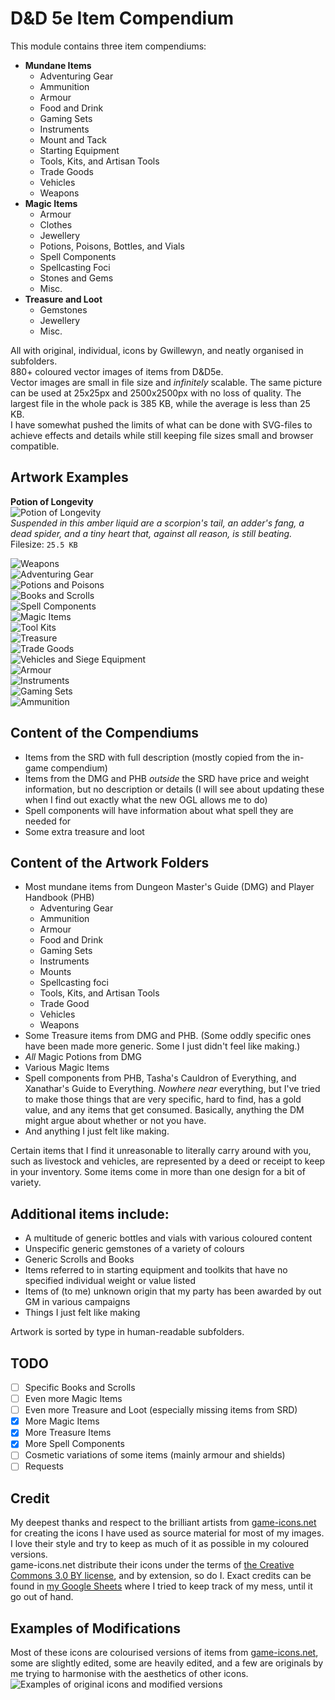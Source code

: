 # D&D 5e Item Compendium

This module contains three item compendiums:  
- **Mundane Items**
    - Adventuring Gear
    - Ammunition
    - Armour
    - Food and Drink
    - Gaming Sets
    - Instruments
    - Mount and Tack
    - Starting Equipment
    - Tools, Kits, and Artisan Tools
    - Trade Goods
    - Vehicles
    - Weapons
- **Magic Items**
    - Armour
    - Clothes
    - Jewellery
    - Potions, Poisons, Bottles, and Vials
    - Spell Components
    - Spellcasting Foci
    - Stones and Gems
    - Misc.
- **Treasure and Loot**
    -  Gemstones
    -  Jewellery
    -  Misc.

All with original, individual, icons by Gwillewyn, and neatly organised in subfolders.  
880+ coloured vector images of items from D&D5e.  
Vector images are small in file size and *infinitely* scalable.  The same picture can be used at 25x25px and 2500x2500px with no loss of quality.  The largest file in the whole pack is 385 KB, while the average is less than 25 KB.   
I have somewhat pushed the limits of what can be done with SVG-files to achieve effects and details while still keeping file sizes small and browser compatible.

## Artwork Examples

**Potion of Longevity**  
![Potion of Longevity](/artwork/Potions_Poisons_Bottles_and_Vials/Potion_of_Longevity.svg)    
*Suspended in this amber liquid are a scorpion's tail, an adder's fang, a dead spider, and a tiny heart that, against all reason, is still beating.*   
Filesize: `25.5 KB`  

![Weapons](/Examples/Items_Weapons.webp)   
![Adventuring Gear](/Examples/Items_Adventuring_Gear.webp)   
![Potions and Poisons](/Examples/Items_Potions_Poisons_Bottles_and_Vials.webp)   
![Books and Scrolls](/Examples/Items_Books_and_Scrolls.webp)   
![Spell Components](/Examples/Items_Spell_Components_and_Spellcasting_foci.webp)   
![Magic Items](/Examples/Items_Magic_Items.webp)   
![Tool Kits](/Examples/Items_Tools_Kits_and_Artisan_Tools.webp)   
![Treasure](/Examples/Items_Treasure.webp)   
![Trade Goods](/Examples/Items_Trade_Goods.webp)   
![Vehicles and Siege Equipment](/Examples/Items_Vehicles_and_Siege_Equipment.webp)   
![Armour](/Examples/Items_Armour.webp)   
![Instruments](/Examples/Items_Instruments.webp)   
![Gaming Sets](/Examples/Items_Gaming_Sets.webp)   
![Ammunition](/Examples/Items_Ammunition.webp)   

## Content of the Compendiums

- Items from the SRD with full description (mostly copied from the in-game compendium)
- Items from the DMG and PHB *outside* the SRD have price and weight information, but no description or details (I will see about updating these when I find out exactly what the new OGL allows me to do)
- Spell components will have information about what spell they are needed for
- Some extra treasure and loot

## Content of the Artwork Folders

- Most mundane items from Dungeon Master's Guide (DMG) and Player Handbook (PHB)
    - Adventuring Gear
    - Ammunition
    - Armour
    - Food and Drink
    - Gaming Sets
    - Instruments
    - Mounts
    - Spellcasting foci
    - Tools, Kits, and Artisan Tools
    - Trade Good
    - Vehicles
    - Weapons
- Some Treasure items from DMG and PHB. (Some oddly specific ones have been made more generic.  Some I just didn't feel like making.)
- *All* Magic Potions from DMG
- Various Magic Items
- Spell components from PHB, Tasha's Cauldron of Everything, and Xanathar's Guide to Everything. *Nowhere near* everything, but I've tried to make those things that are very specific, hard to find, has a gold value, and any items that get consumed. Basically, anything the DM might argue about whether or not you have. 
- And anything I just felt like making.

Certain items that I find it unreasonable to literally carry around with you, such as livestock and vehicles, are represented by a deed or receipt to keep in your inventory.
Some items come in more than one design for a bit of variety.

## Additional items include:

- A multitude of generic bottles and vials with various coloured content
- Unspecific generic gemstones of a variety of colours
- Generic Scrolls and Books
- Items referred to in starting equipment and toolkits that have no specified individual weight or value listed
- Items of (to me) unknown origin that my party has been awarded by out GM in various campaigns
- Things I just felt like making

Artwork is sorted by type in human-readable subfolders.

## TODO

- [ ] Specific Books and Scrolls
- [ ] Even more Magic Items
- [ ] Even more Treasure and Loot (especially missing items from SRD)
- [x] More Magic Items
- [x] More Treasure Items
- [x] More Spell Components
- [ ] Cosmetic variations of some items (mainly armour and shields)
- [ ] Requests

## Credit

My deepest thanks and respect to the brilliant artists from [game-icons.net](https://game-icons.net) for creating the icons I have used as source material for most of my images.  I love their style and try to keep as much of it as possible in my coloured versions.  
game-icons.net distribute their icons under the terms of [the Creative Commons 3.0 BY license](https://creativecommons.org/licenses/by/3.0/), and by extension, so do I.
Exact credits can be found in [my Google Sheets](https://docs.google.com/spreadsheets/d/1cR6EdYqG6zh0LHJNNZz8uLUgzssg9XxTcS48HDh8cfk/edit?usp=sharing) where I tried to keep track of my mess, until it go out of hand.

## Examples of Modifications

Most of these icons are colourised versions of items from [game-icons.net](https://game-icons.net/), some are slightly edited, some are heavily edited, and a few are originals by me trying to harmonise with the aesthetics of other icons.  
![Examples of original icons and modified versions](/Examples/Icons_Examples.webp)
